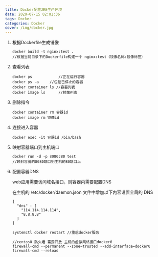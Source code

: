 ```yaml
---
title: Docker配置JRE生产环境
date: 2020-07-15 02:01:36
tags: Docker
categories: Docker
cover: /img/docker.jpg
---
```


1. 根据Dockerfile生成镜像

   ```shell
   docker build -t nginx:test .
   //根据当前目录下的Dockerfile构建一个 nginx:test（镜像名称:镜像标签）
   ```

2. 查看列表

   ```shell
   docker ps			//正在运行容器
   docker ps -a		//包括已停止的容器
   docker container ls //容器列表
   docker image ls		//镜像列表
   ```

3. 删除指令

   ```shell
   docker container rm 容器id
   docker image rm 镜像id
   ```

4. 连接进入容器

   ```shell
   docker exec -it 容器id /bin/bash
   ```

5. 映射容器端口到主机端口

   ```shell
   docker run -d -p 8080:80 test
   //映射容器的8080端口到主机的80端口上
   ```

6. 配置容器DNS

   web应用需要访问域名接口，则容器内需要配置DNS

   在主机的 /etc/docker/daemon.json 文件中增加以下内容设置全局的 DNS

   ```
   {
     "dns" : [
       "114.114.114.114",
       "8.8.8.8"
     ]
   }
   ```

   ```shell
   systemctl docker restart	//重启docker服务
   
   //centos8 防火墙 需要开放 主机的虚拟网络接口docker0
   firewall-cmd --permanent --zone=trusted --add-interface=docker0
   firewall-cmd --reload
   ```

   


